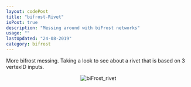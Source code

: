 ```yaml
---
layout: codePost
title: "bifrost-Rivet"
isPost: true
description: "Messing around with biFrost networks"
usage: ""
lastUpdated: "24-08-2019"
category: bifrost
---
```

More bifrost messing. Taking a look to see about a rivet that is based on 3 vertexID inputs.

<center><img src="http://anim83d.com/images/examples/biFrost_rivetTest3.gif" alt="biFrost_rivet"></center>

